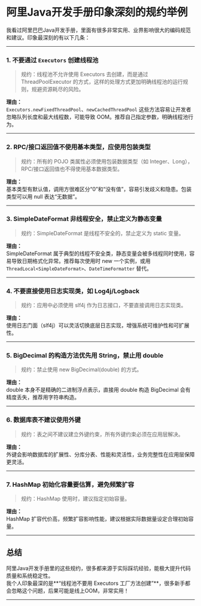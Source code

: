 # 阿里Java开发手册印象深刻的规约举例

我看过阿里巴巴Java开发手册，里面有很多非常实用、业界影响很大的编码规范和建议。印象最深刻的有以下几条：

---

### 1. **不要通过 `Executors` 创建线程池**

> 规约：线程池不允许使用 Executors 去创建，而是通过 ThreadPoolExecutor 的方式，这样的处理方式更加明确线程池的运行规则，规避资源耗尽的风险。

**理由：**  
`Executors.newFixedThreadPool`、`newCachedThreadPool` 这些方法容易让开发者忽略队列长度和最大线程数，可能导致 OOM。推荐自己指定参数，明确线程池行为。

---

### 2. **RPC/接口返回值不使用基本类型，应使用包装类型**

> 规约：所有的 POJO 类属性必须使用包装数据类型（如 Integer、Long），RPC/接口返回值也不得使用基本数据类型。

**理由：**  
基本类型有默认值，调用方很难区分“0”和“没有值”，容易引发歧义和隐患。包装类型可以用 null 表达“无数据”。

---

### 3. **SimpleDateFormat 非线程安全，禁止定义为静态变量**

> 规约：SimpleDateFormat 是线程不安全的，禁止定义为 static 变量。

**理由：**  
SimpleDateFormat 属于典型的线程不安全类，静态变量会被多线程同时使用，容易导致日期格式化异常。推荐每次使用时 new 一个实例，或用 `ThreadLocal<SimpleDateFormat>`、`DateTimeFormatter` 替代。

---

### 4. **不要直接使用日志实现类，如 Log4j/Logback**

> 规约：应用中必须使用 slf4j 作为日志接口，不要直接调用日志实现类。

**理由：**  
使用日志门面（slf4j）可以灵活切换底层日志实现，增强系统可维护性和可扩展性。

---

### 5. **BigDecimal 的构造方法优先用 String，禁止用 double**

> 规约：禁止使用 new BigDecimal(double) 的方式。

**理由：**  
double 本身不是精确的二进制浮点表示，直接用 double 构造 BigDecimal 会有精度丢失，推荐用字符串构造。

---

### 6. **数据库表不建议使用外键**

> 规约：表之间不建议建立外键约束，所有外键约束必须在应用层解决。

**理由：**  
外键会影响数据库的扩展性、分库分表、性能和灵活性，业务完整性在应用层保障更灵活。

---

### 7. **HashMap 初始化容量要估算，避免频繁扩容**

> 规约：HashMap 使用时，建议指定初始容量。

**理由：**  
HashMap 扩容代价高，频繁扩容影响性能，建议根据实际数据量设定合理初始容量。

---

## 总结

阿里Java开发手册里的这些规约，很多都来源于实际踩坑经验，能极大提升代码质量和系统稳定性。  
我个人印象最深的是**“线程池不要用 Executors 工厂方法创建”**，很多新手都会忽略这个问题，后果可能是线上OOM，非常实用！

---